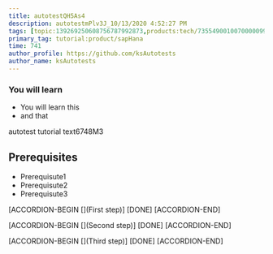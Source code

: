 ```yaml
---
title: autotestQH5As4
description: autotestmPlv3J_10/13/2020 4:52:27 PM
tags: [topic:139269250608756787992873,products:tech/73554900100700000996,tutorial:experience/advanced]
primary_tag: tutorial:product/sapHana
time: 741
author_profile: https://github.com/ksAutotests
author_name: ksAutotests
---
```

### You will learn
- You will learn this
- and that

autotest tutorial text6748M3

## Prerequisites
- Prerequisute1
- Prerequisute2
- Prerequisute3

[ACCORDION-BEGIN [](First step)]
[DONE]
[ACCORDION-END]

[ACCORDION-BEGIN [](Second step)]
[DONE]
[ACCORDION-END]

[ACCORDION-BEGIN [](Third step)]
[DONE]
[ACCORDION-END]

